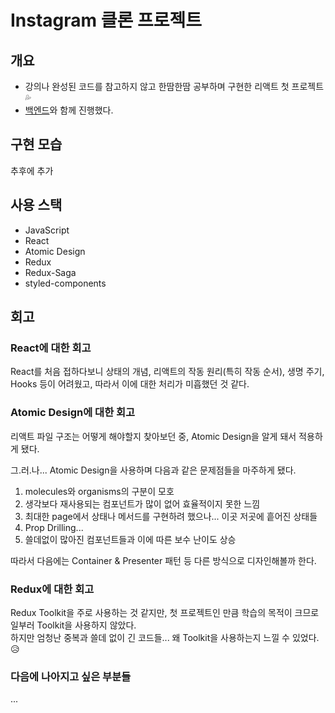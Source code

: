 # Instagram 클론 프로젝트

## 개요

- 강의나 완성된 코드를 참고하지 않고 한땀한땀 공부하며 구현한 리액트 첫 프로젝트 💦
- [백엔드](https://github.com/h000/instagram-backend)와 함께 진행했다.

## 구현 모습

추후에 추가

## 사용 스택

- JavaScript
- React
- Atomic Design
- Redux
- Redux-Saga
- styled-components

## 회고

### React에 대한 회고

React를 처음 접하다보니 상태의 개념, 리액트의 작동 원리(특히 작동 순서), 생명 주기, Hooks 등이 어려웠고, 따라서 이에 대한 처리가 미흡했던 것 같다.

### Atomic Design에 대한 회고

리액트 파일 구조는 어떻게 해야할지 찾아보던 중, Atomic Design을 알게 돼서 적용하게 됐다.

그.러.나... Atomic Design을 사용하며 다음과 같은 문제점들을 마주하게 됐다.

1. molecules와 organisms의 구분이 모호
2. 생각보다 재사용되는 컴포넌트가 많이 없어 효율적이지 못한 느낌
3. 최대한 page에서 상태나 메서드를 구현하려 했으나... 이곳 저곳에 흩어진 상태들
4. Prop Drilling...
5. 쓸데없이 많아진 컴포넌트들과 이에 따른 보수 난이도 상승

따라서 다음에는 Container & Presenter 패턴 등 다른 방식으로 디자인해볼까 한다.

### Redux에 대한 회고

Redux Toolkit을 주로 사용하는 것 같지만, 첫 프로젝트인 만큼 학습의 목적이 크므로 일부러 Toolkit을 사용하지 않았다.  
하지만 엄청난 중복과 쓸데 없이 긴 코드들... 왜 Toolkit을 사용하는지 느낄 수 있었다. 😥

### 다음에 나아지고 싶은 부분들

...
